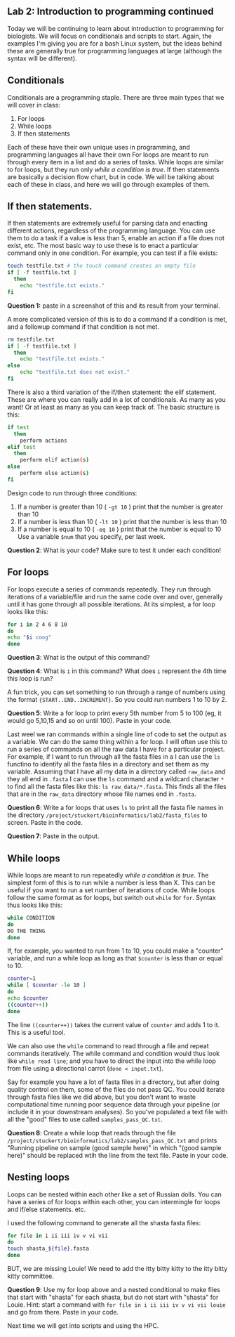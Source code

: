 ## Lab 2: Introduction to programming continued 

Today we will be continuing to learn about introduction to programming for biologists. We will focus on conditionals and scripts to start. Again, the examples I'm giving you are for a bash Linux system, but the ideas behind these are generally true for programming languages at large (although the syntax will be different).


## Conditionals

Conditionals are a programming staple. There are three main types that we will cover in class:

1. For loops
2. While loops
3. If then statements

Each of these have their own unique uses in programming, and programming languages all have their own
For loops are meant to run through every item in a list and do a series of tasks. While loops are similar to for loops, but they run only *while a condition is true*. If then statements are basically a decision flow chart, but in code. We will be talking about each of these in class, and here we will go through examples of them.

## If then statements.

If then statements are extremely useful for parsing data and enacting different actions, regardless of the programming language. You can use them to do a task if a value is less than 5, enable an action if a file does not exist, etc. The most basic way to use these is to enact a particular command only in one condition. For example, you can test if a file exists:

```bash
touch testfile.txt # the touch command creates an empty file
if [ -f testfile.txt ]
  then
    echo "testfile.txt exists."
fi
```

**Question 1:** paste in a screenshot of this and its result from your terminal.

A more complicated version of this is to do a command if a condition is met, and a followup command if that condition is not met.

```bash
rm testfile.txt
if [ -f testfile.txt ]
  then
    echo "testfile.txt exists."
else
    echo "testfile.txt does not exist."
fi
```

There is also a third variation of the if/then statement: the elif statement. These are where you can really add in a lot of conditionals. As many as you want! Or at least as many as you can keep track of. The basic structure is this:

```bash
if test
  then
    perform actions
elif test
  then
    perform elif action(s)
else
    perform else action(s)
fi
```

Design code to run through three conditions:
1. If a number is greater than 10 ( `-gt 10` ) print that the number is greater than 10
2. If a number is less than 10 ( `-lt 10` ) print that the number is less than 10
3. If a number is equal to 10 ( `-eq 10` ) print that the number is equal to 10
Use a variable `$num` that you specify, per last week.

**Question 2**: What is your code? Make sure to test it under each condition!

## For loops

For loops execute a series of commands repeatedly. They run through iterations of a variable/file and run the same code over and over, generally until it has gone through all possible iterations. At its simplest, a for loop looks like this:

```bash
for i in 2 4 6 8 10
do
echo "$i coog"
done
```

**Question 3**: What is the output of this command?

**Question 4**: What is `i` in this command? What does `i` represent the 4th time this loop is run?

A fun trick, you can set something to run through a range of numbers using the format `{START..END..INCREMENT}`. So you could run numbers 1 to 10 by 2.

**Question 5**: Write a for loop to print every 5th number from 5 to 100 (eg, it would go 5,10,15 and so on until 100). Paste in your code.

Last weel we ran commands within a single line of code to set the output as a variable. We can do the same thing within a for loop. I will often use this to run a series of commands on all the raw data I have for a particular project. For example, if I want to run through all the fasta files in a I can use the `ls` functino to identify all the fasta files in a directory and set them as my variable. Assuming that I have all my data in a directory called `raw_data` and they all end in `.fasta` I can use the `ls` command and a wildcard character `*` to find all the fasta files like this: `ls raw_data/*.fasta`. This finds all the files that are in the `raw_data` directory whose file names end in `.fasta`.

**Question 6**: Write a for loops that uses `ls` to print all the fasta file names in the directory `/project/stuckert/bioinformatics/lab2/fasta_files` to screen. Paste in the code. 

**Question 7**: Paste in the output.

## While loops

While loops are meant to run repeatedly *while a condition is true*. The simplest form of this is to run while  a number is less than X. This can be useful if you want to run a set number of iterations of code. While loops follow the same format as for loops, but switch out `while` for `for`. Syntax thus looks like this:

```bash
while CONDITION
do
DO THE THING
done
```

If, for example, you wanted to run from 1 to 10, you could make a "counter" variable, and run a while loop as long as that `$counter` is less than or equal to 10. 
```bash
counter=1
while [ $counter -le 10 ]
do
echo $counter
((counter++))
done
```

The line `((counter++))` takes the current value of `counter` and adds 1 to it. This is a useful tool.

We can also use the `while` command to read through a file and repeat commands iteratively. The while command and condition would thus look like `while read line`; and you have to direct the input into the while loop from file using a directional carrot (`done < input.txt`).

Say for example you have a lot of fasta files in a directory, but after doing quality control on them, some of the files do not pass QC. You could iterate through fasta files like we did above, but you don't want to waste computational time running poor sequence data through your pipeline (or include it in your downstream analyses). So you've populated a text file with all the "good" files to use called `samples_pass_QC.txt`.

**Question 8**: Create a while loop that reads through the file `/project/stuckert/bioinformatics/lab2/samples_pass_QC.txt` and prints "Running pipeline on sample (good sample here)" in which "(good sample here)" should be replaced wtih the line from the text file. Paste in your code.

## Nesting loops

Loops can be nested within each other like a set of Russian dolls. You can have a series of for loops within each other, you can intermingle for loops and if/else statements. etc. 

I used the following command to generate all the shasta fasta files:

```bash
for file in i ii iii iv v vi vii
do
touch shasta_${file}.fasta
done
```

BUT, we are missing Louie! We need to add the itty bitty kitty to the itty bitty kitty committee. 

**Question 9**: Use my for loop above and a nested conditional to make files that start with "shasta" for each shasta, but do not start with "shasta" for Louie. Hint: start a command with `for file in i ii iii iv v vi vii louie` and go from there. Paste in your code.



Next time we will get into scripts and using the HPC.
